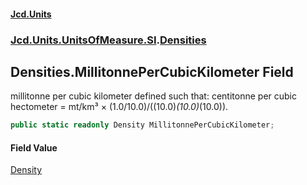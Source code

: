 #### [Jcd.Units](index.md 'index')

### [Jcd.Units.UnitsOfMeasure.SI](Jcd.Units.UnitsOfMeasure.SI.md 'Jcd.Units.UnitsOfMeasure.SI').[Densities](Densities.md 'Jcd.Units.UnitsOfMeasure.SI.Densities')

## Densities.MillitonnePerCubicKilometer Field

millitonne per cubic kilometer defined such that: centitonne per cubic hectometer = mt/km³ ×
(1.0/10.0)/((10.0)*(10.0)*(10.0)).

```csharp
public static readonly Density MillitonnePerCubicKilometer;
```

#### Field Value

[Density](Density.md 'Jcd.Units.UnitTypes.Density')